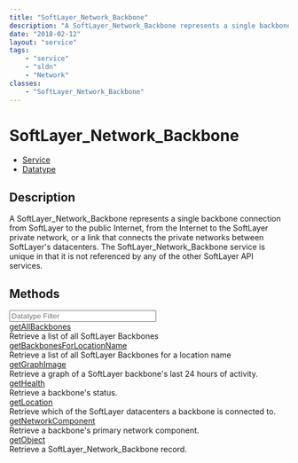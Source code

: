 ```yaml
---
title: "SoftLayer_Network_Backbone"
description: "A SoftLayer_Network_Backbone represents a single backbone connection from SoftLayer to the public Internet, from the Int... "
date: "2018-02-12"
layout: "service"
tags:
    - "service"
    - "sldn"
    - "Network"
classes:
    - "SoftLayer_Network_Backbone"
---
```

# SoftLayer_Network_Backbone
<div id='service-datatype'>
    <ul id='sldn-reference-tabs'>
    <li id='service'> <a href='/reference/services/SoftLayer_Network_Backbone' >Service</a></li>    <li id='datatype'> <a href='/reference/datatypes/SoftLayer_Network_Backbone' >Datatype</a></li>
    </ul>
</div>

## Description
A SoftLayer_Network_Backbone represents a single backbone connection from SoftLayer to the public Internet, from the Internet to the SoftLayer private network, or a link that connects the private networks between SoftLayer's datacenters. The SoftLayer_Network_Backbone service is unique in that it is not referenced by any of the other SoftLayer API services. 
        
        
<div id="properties" class="content">
    <h2>Methods</h2>
    <div class="view-filters">
        <div class="clearfix">
            <div class="search-input-box">
                <input placeholder="Datatype Filter" onkeyup="titleSearch(inputId='edit-combine', divId='method-div', elementClass='method-row')" 
                    type="text" id="edit-combine" value="" size="30" maxlength="128" class="form-text">
            </div>
        </div>
    </div>
    <div id="method-div">
            <div class="method-row">
                        <span class='view-field-title'><a href='/reference/services/SoftLayer_Network_Backbone/getAllBackbones'> getAllBackbones</a> </span>
            <div class='views-field-body'>Retrieve a list of all SoftLayer Backbones</div>
        </div>
            <div class="method-row">
                        <span class='view-field-title'><a href='/reference/services/SoftLayer_Network_Backbone/getBackbonesForLocationName'> getBackbonesForLocationName</a> </span>
            <div class='views-field-body'>Retrieve a list of all SoftLayer Backbones for a location name</div>
        </div>
            <div class="method-row">
                        <span class='view-field-title'><a href='/reference/services/SoftLayer_Network_Backbone/getGraphImage'> getGraphImage</a> </span>
            <div class='views-field-body'>Retrieve a graph of a SoftLayer backbone's last 24 hours of activity.</div>
        </div>
            <div class="method-row">
                        <span class='view-field-title'><a href='/reference/services/SoftLayer_Network_Backbone/getHealth'> getHealth</a> </span>
            <div class='views-field-body'>Retrieve a backbone's status.</div>
        </div>
            <div class="method-row">
                        <span class='view-field-title'><a href='/reference/services/SoftLayer_Network_Backbone/getLocation'> getLocation</a> </span>
            <div class='views-field-body'>Retrieve which of the SoftLayer datacenters a backbone is connected to.</div>
        </div>
            <div class="method-row">
                        <span class='view-field-title'><a href='/reference/services/SoftLayer_Network_Backbone/getNetworkComponent'> getNetworkComponent</a> </span>
            <div class='views-field-body'>Retrieve a backbone's primary network component.</div>
        </div>
            <div class="method-row">
                        <span class='view-field-title'><a href='/reference/services/SoftLayer_Network_Backbone/getObject'> getObject</a> </span>
            <div class='views-field-body'>Retrieve a SoftLayer_Network_Backbone record.</div>
        </div>
        </div>
</div>

